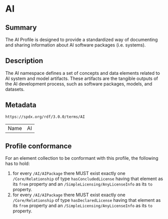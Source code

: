 <!-- Automatically generated by spec-parser v2.3.0 on 2024-07-09T12:43:38.633388+00:00 -->
<!-- SPDX-License-Identifier: Community-Spec-1.0 -->

# AI

## Summary

The AI Profile is designed to provide a standardized way of documenting and
sharing information about AI software packages (i.e. systems).


## Description

The AI namespace defines a set of concepts and data elements related to AI
system and model artifacts. These artifacts are the tangible outputs of the AI
development process, such as software packages, models, and datasets.


## Metadata

`https://spdx.org/rdf/3.0.0/terms/AI`


| | |
|---|---|
| Name | AI |




## Profile conformance

For an element collection to be conformant with this profile,
the following has to hold:

1. for every `/AI/AIPackage` there MUST exist exactly one `/Core/Relationship`
   of type `hasConcludedLicense` having that element as its `from` property
   and an `/SimpleLicensing/AnyLicenseInfo` as its `to` property.
2. for every `/AI/AIPackage` there MUST exist exactly one `/Core/Relationship`
   of type `hasDeclaredLicense` having that element as its `from` property
   and an `/SimpleLicensing/AnyLicenseInfo` as its `to` property.


